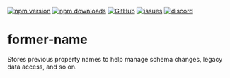 [![npm version](https://img.shields.io/npm/v/@itrocks/former-name?logo=npm)](https://www.npmjs.org/package/@itrocks/former-name)
[![npm downloads](https://img.shields.io/npm/dm/@itrocks/former-name)](https://www.npmjs.org/package/@itrocks/former-name)
[![GitHub](https://img.shields.io/github/last-commit/itrocks-ts/former-name?color=2dba4e&label=commit&logo=github)](https://github.com/itrocks-ts/former-name)
[![issues](https://img.shields.io/github/issues/itrocks-ts/former-name)](https://github.com/itrocks-ts/former-name/issues)
[![discord](https://img.shields.io/discord/1314141024020467782?color=7289da&label=discord&logo=discord&logoColor=white)](https://25.re/ditr)

# former-name

Stores previous property names to help manage schema changes, legacy data access, and so on.

